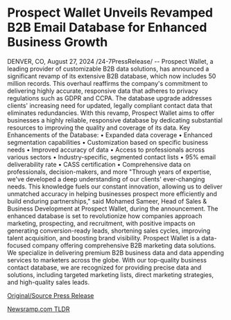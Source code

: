 # Prospect Wallet Unveils Revamped B2B Email Database for Enhanced Business Growth

DENVER, CO, August 27, 2024 /24-7PressRelease/ -- Prospect Wallet, a leading provider of customizable B2B data solutions, has announced a significant revamp of its extensive B2B database, which now includes 50 million records. This overhaul reaffirms the company's commitment to delivering highly accurate, responsive data that adheres to privacy regulations such as GDPR and CCPA.  The database upgrade addresses clients' increasing need for updated, legally compliant contact data that eliminates redundancies. With this revamp, Prospect Wallet aims to offer businesses a highly reliable, responsive database by dedicating substantial resources to improving the quality and coverage of its data.  Key Enhancements of the Database: •	Expanded data coverage •	Enhanced segmentation capabilities •	Customization based on specific business needs •	Improved accuracy of data •	Access to professionals across various sectors •	Industry-specific, segmented contact lists •	95% email deliverability rate •	CASS certification •	Comprehensive data on professionals, decision-makers, and more  "Through years of expertise, we've developed a deep understanding of our clients' ever-changing needs. This knowledge fuels our constant innovation, allowing us to deliver unmatched accuracy in helping businesses prospect more efficiently and build enduring partnerships," said Mohamed Sameer, Head of Sales & Business Development at Prospect Wallet, during the announcement.  The enhanced database is set to revolutionize how companies approach marketing, prospecting, and recruitment, with positive impacts on generating conversion-ready leads, shortening sales cycles, improving talent acquisition, and boosting brand visibility.  Prospect Wallet is a data-focused company offering comprehensive B2B marketing data solutions. We specialize in delivering premium B2B business data and data appending services to marketers across the globe. With our top-quality business contact database, we are recognized for providing precise data and solutions, including targeted marketing lists, direct marketing strategies, and high-quality sales leads. 

[Original/Source Press Release](https://www.24-7pressrelease.com/press-release/513778/prospect-wallet-unveils-revamped-b2b-email-database-for-enhanced-business-growth) 

[Newsramp.com TLDR](https://newsramp.com/None) 